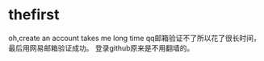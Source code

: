 # thefirst
oh,create an account takes me long time 
qq邮箱验证不了所以花了很长时间，最后用网易邮箱验证成功。
登录github原来是不用翻墙的。
